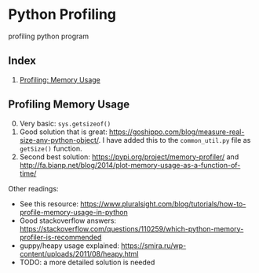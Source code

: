 Python Profiling
=================
profiling python program

## Index
1. [Profiling: Memory Usage](#memoryusage)




## Profiling Memory Usage
0. Very basic: `sys.getsizeof()`
1. Good solution that is great: <https://goshippo.com/blog/measure-real-size-any-python-object/>.
   I have added this to the `common_util.py` file as `getSize()` function.
2. Second best solution: <https://pypi.org/project/memory-profiler/>
and <http://fa.bianp.net/blog/2014/plot-memory-usage-as-a-function-of-time/>


Other readings:
* See this resource: 
<https://www.pluralsight.com/blog/tutorials/how-to-profile-memory-usage-in-python>
* Good stackoverflow answers:
<https://stackoverflow.com/questions/110259/which-python-memory-profiler-is-recommended>
* guppy/heapy usage explained:
<https://smira.ru/wp-content/uploads/2011/08/heapy.html>
* TODO: a more detailed solution is needed


